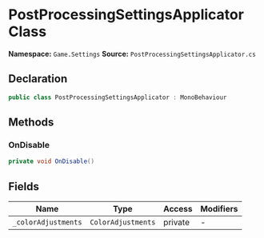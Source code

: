 # PostProcessingSettingsApplicator Class

**Namespace:** `Game.Settings`
**Source:** `PostProcessingSettingsApplicator.cs`

## Declaration

```csharp
public class PostProcessingSettingsApplicator : MonoBehaviour
```

## Methods

### OnDisable

```csharp
private void OnDisable()
```

## Fields

| Name | Type | Access | Modifiers |
|------|------|--------|-----------|
| `_colorAdjustments` | `ColorAdjustments` | private | - |

